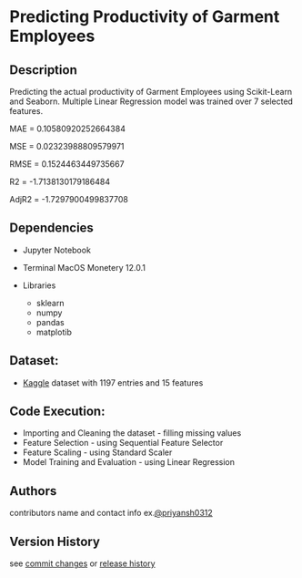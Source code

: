 # Predicting Productivity of Garment Employees
## Description

Predicting the actual productivity of Garment Employees using Scikit-Learn and Seaborn. Multiple Linear Regression model was trained over 7 selected features.

MAE   =  0.10580920252664384

MSE   =  0.02323988809579971

RMSE  =  0.1524463449735667

R2    = -1.7138130179186484

AdjR2 = -1.7297900499837708



## Dependencies
* Jupyter Notebook

* Terminal MacOS Monetery 12.0.1

* Libraries 
  - sklearn
  - numpy
  - pandas
  - matplotib
  
## Dataset:
* [Kaggle](https://www.kaggle.com/ishadss/productivity-prediction-of-garment-employees) dataset with 1197 entries and 15 features
## Code Execution:
* Importing and Cleaning the dataset - filling missing values
* Feature Selection - using Sequential Feature Selector
* Feature Scaling - using Standard Scaler
* Model Training and Evaluation - using Linear Regression

## Authors
contributors name and contact info ex.[@priyansh0312](https://github.com/priyansh0312)

## Version History 
see [commit changes]() or [release history]()

